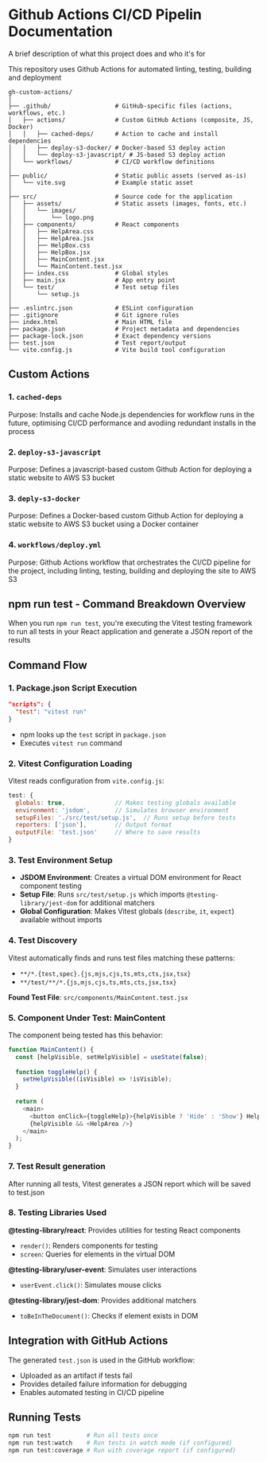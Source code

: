 
# Github Actions CI/CD Pipelin Documentation

A brief description of what this project does and who it's for

This repository uses Github Actions for automated linting, testing, building and deployment

```
gh-custom-actions/
│
├── .github/                  # GitHub-specific files (actions, workflows, etc.)
│   ├── actions/              # Custom GitHub Actions (composite, JS, Docker)
│   │   ├── cached-deps/      # Action to cache and install dependencies
│   │   ├── deploy-s3-docker/ # Docker-based S3 deploy action
│   │   └── deploy-s3-javascript/ # JS-based S3 deploy action
│   └── workflows/            # CI/CD workflow definitions
│
├── public/                   # Static public assets (served as-is)
│   └── vite.svg              # Example static asset
│
├── src/                      # Source code for the application
│   ├── assets/               # Static assets (images, fonts, etc.)
│   │   └── images/
│   │       └── logo.png
│   ├── components/           # React components
│   │   ├── HelpArea.css
│   │   ├── HelpArea.jsx
│   │   ├── HelpBox.css
│   │   ├── HelpBox.jsx
│   │   ├── MainContent.jsx
│   │   └── MainContent.test.jsx
│   ├── index.css             # Global styles
│   ├── main.jsx              # App entry point
│   └── test/                 # Test setup files
│       └── setup.js
│
├── .eslintrc.json            # ESLint configuration
├── .gitignore                # Git ignore rules
├── index.html                # Main HTML file
├── package.json              # Project metadata and dependencies
├── package-lock.json         # Exact dependency versions
├── test.json                 # Test report/output
└── vite.config.js            # Vite build tool configuration
```

## Custom Actions

### 1. **`cached-deps`**
Purpose: Installs and cache Node.js dependencies for workflow runs in the future, optimising CI/CD performance and avodiing redundant installs in the process

### 2. **`deploy-s3-javascript`**
Purpose: Defines a javascript-based custom Github Action for deploying a static website to AWS S3 bucket

### 3. **`deply-s3-docker`**
Purpose: Defines a Docker-based custom Github Action for deploying a static website to AWS S3 bucket using a Docker container

### 4. **`workflows/deploy.yml`**
Purpose: Github Actions workflow that orchestrates the CI/CD pipeline for the project, including linting, testing, building and deploying the site to AWS S3

## npm run test - Command Breakdown Overview
When you run `npm run test`, you're executing the Vitest testing framework to run all tests in your React application and generate a JSON report of the results

## Command Flow

### 1. Package.json Script Execution
```json
"scripts": {
  "test": "vitest run"
}
```
- npm looks up the `test` script in `package.json`
- Executes `vitest run` command

### 2. Vitest Configuration Loading
Vitest reads configuration from `vite.config.js`:
```javascript
test: {
  globals: true,              // Makes testing globals available
  environment: 'jsdom',       // Simulates browser environment
  setupFiles: './src/test/setup.js',  // Runs setup before tests
  reporters: ['json'],        // Output format
  outputFile: 'test.json'     // Where to save results
}
```

### 3. Test Environment Setup
- **JSDOM Environment**: Creates a virtual DOM environment for React component testing
- **Setup File**: Runs `src/test/setup.js` which imports `@testing-library/jest-dom` for additional matchers
- **Global Configuration**: Makes Vitest globals (`describe`, `it`, `expect`) available without imports

### 4. Test Discovery
Vitest automatically finds and runs test files matching these patterns:
- `**/*.{test,spec}.{js,mjs,cjs,ts,mts,cts,jsx,tsx}`
- `**/test/**/*.{js,mjs,cjs,ts,mts,cts,jsx,tsx}`

**Found Test File**: `src/components/MainContent.test.jsx`

### 5. Component Under Test: MainContent
The component being tested has this behavior:
```javascript
function MainContent() {
  const [helpVisible, setHelpVisible] = useState(false);
  
  function toggleHelp() {
    setHelpVisible((isVisible) => !isVisible);
  }
  
  return (
    <main>
      <button onClick={toggleHelp}>{helpVisible ? 'Hide' : 'Show'} Help</button>
      {helpVisible && <HelpArea />}
    </main>
  );
}
```

### 7. Test Result generation
After running all tests, Vitest generates a JSON report which will be saved to test.json

### 8. Testing Libraries Used

**@testing-library/react**: Provides utilities for testing React components
- `render()`: Renders components for testing
- `screen`: Queries for elements in the virtual DOM

**@testing-library/user-event**: Simulates user interactions
- `userEvent.click()`: Simulates mouse clicks

**@testing-library/jest-dom**: Provides additional matchers
- `toBeInTheDocument()`: Checks if element exists in DOM

## Integration with GitHub Actions
The generated `test.json` is used in the GitHub workflow:
- Uploaded as an artifact if tests fail
- Provides detailed failure information for debugging
- Enables automated testing in CI/CD pipeline

## Running Tests
```bash
npm run test          # Run all tests once
npm run test:watch    # Run tests in watch mode (if configured)
npm run test:coverage # Run with coverage report (if configured)

